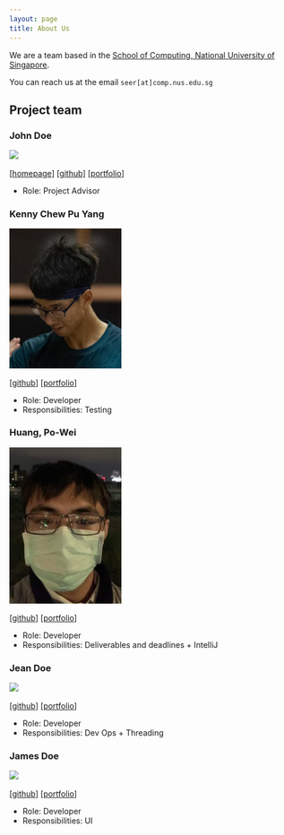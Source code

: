 ```yaml
---
layout: page
title: About Us
---
```


We are a team based in the [School of Computing, National University of Singapore](http://www.comp.nus.edu.sg).

You can reach us at the email `seer[at]comp.nus.edu.sg`

## Project team

### John Doe

<img src="images/johndoe.png" width="200px">

[[homepage](http://www.comp.nus.edu.sg/~damithch)]
[[github](https://github.com/johndoe)]
[[portfolio](team/johndoe.md)]

* Role: Project Advisor

### Kenny Chew Pu Yang

<img src="images/kennychew.jpg" width="200px">

[[github](http://github.com/KnitidCeladon23)]
[[portfolio](team/kennychew.md)]

* Role: Developer
* Responsibilities: Testing

### Huang, Po-Wei

<img src="images/georgepwhuang.png" width="200px">

[[github](http://github.com/georgepwhuang)] [[portfolio](team/georgepwhuang.md)]

* Role: Developer
* Responsibilities: Deliverables and deadlines + IntelliJ 

### Jean Doe

<img src="images/johndoe.png" width="200px">

[[github](http://github.com/johndoe)]
[[portfolio](team/johndoe.md)]

* Role: Developer
* Responsibilities: Dev Ops + Threading

### James Doe

<img src="images/johndoe.png" width="200px">

[[github](http://github.com/johndoe)]
[[portfolio](team/johndoe.md)]

* Role: Developer
* Responsibilities: UI
